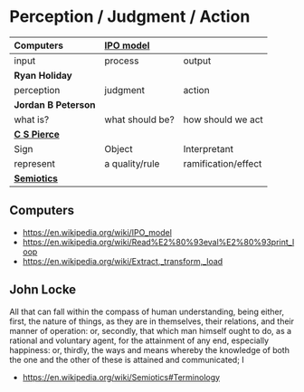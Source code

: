 
# Perception / Judgment / Action


| **Computers**         | [IPO model]( https://en.wikipedia.org/wiki/IPO_model ) | |
| :---                  | :--- | :--- |
| input                 | process | output |
| **Ryan Holiday**      | | |
| perception            | judgment   | action |
| **Jordan B Peterson** | | |
| what is?              | what should be? | how should we act
| **[C S Pierce]( https://en.wikipedia.org/wiki/Charles_Sanders_Peirce )**        | | |
| Sign                  | Object | Interpretant |
| represent             | a quality/rule | ramification/effect |
| **[Semiotics]( https://en.wikipedia.org/wiki/Semiotics )**         | | |


## Computers

* https://en.wikipedia.org/wiki/IPO_model
* https://en.wikipedia.org/wiki/Read%E2%80%93eval%E2%80%93print_loop
* https://en.wikipedia.org/wiki/Extract,_transform,_load


## John Locke

All that can fall within the compass of human understanding, being either,
first, the nature of things, as they are in themselves, their relations, and their manner of operation: or,
secondly, that which man himself ought to do, as a rational and voluntary agent, for the attainment of any end, especially happiness: or,
thirdly, the ways and means whereby the knowledge of both the one and the other of these is attained and communicated; I

* https://en.wikipedia.org/wiki/Semiotics#Terminology



